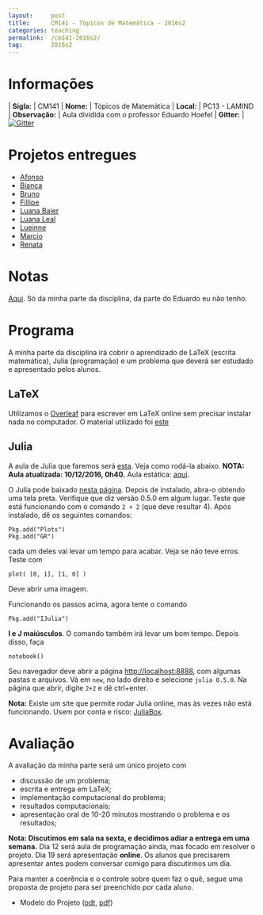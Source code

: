 ```yaml
---
layout:     post
title:      CM141 - Tópicos de Matemática - 2016s2
categories: teaching
permalink:  /cm141-2016s2/
tag:        2016s2
---
```


# Informações

  | **Sigla:**   | CM141
  | **Nome:**    | Tópicos de Matemática
  | **Local:**   | PC13 - LAMIND
  | **Observação:** | Aula dividida com o professor Eduardo Hoefel
  | **Gitter:** | [![Gitter](https://img.shields.io/gitter/room/nwjs/nw.js.svg?style=flat-square)](https://gitter.im/abelsiqueira/cm141)

# Projetos entregues

  - [Afonso]({{site.baseurl}}/disciplinas/cm141/2016s2/afonso.pdf)
  - [Bianca]({{site.baseurl}}/disciplinas/cm141/2016s2/bianca.pdf)
  - [Bruno]({{site.baseurl}}/disciplinas/cm141/2016s2/bruno.pdf)
  - [Fillipe]({{site.baseurl}}/disciplinas/cm141/2016s2/fillipe.pdf)
  - [Luana Baier]({{site.baseurl}}/disciplinas/cm141/2016s2/luana_baier.pdf)
  - [Luana Leal]({{site.baseurl}}/disciplinas/cm141/2016s2/luana_leal.pdf)
  - [Lueinne]({{site.baseurl}}/disciplinas/cm141/2016s2/lueinne.pdf)
  - [Marcio]({{site.baseurl}}/disciplinas/cm141/2016s2/marcio.pdf)
  - [Renata]({{site.baseurl}}/disciplinas/cm141/2016s2/renata.pdf)

# Notas

[Aqui]({{site.baseurl}}/disciplinas/cm141/2016s2/notas.pdf). Só da minha parte
da disciplina, da parte do Eduardo eu não tenho.

# Programa

A minha parte da disciplina irá cobrir o aprendizado de LaTeX (escrita
matemática), Julia (programação) e um problema que deverá ser estudado e
apresentado pelos alunos.

## LaTeX

Utilizamos o [Overleaf](https://www.overleaf.com/signup?ref=497b0f46dfbf) para
escrever em LaTeX online sem precisar instalar nada no computador.
O material utilizado foi
[este](https://www.overleaf.com/articles/tutorial-de-latex-para-software-carpentry/cytvvrtwxbzb#.WEQR958cVhF)

## Julia

A aula de Julia que faremos será
[esta]({{site.baseurl}}/disciplinas/cm141/intro-julia.ipynb). Veja como rodá-la
abaixo. **NOTA: Aula atualizada: 10/12/2016, 0h40.**
Aula estática: [aqui]({{site.baseurl}}/disciplinas/cm141/intro-julia.html).

O Julia pode baixado [nesta página](https://julialang.org/downloads).
Depois de instalado, abra-o obtendo uma tela preta. Verifique que diz versão
0.5.0 em algum lugar.
Teste que está funcionando com o comando `2 + 2` (que deve resultar 4).
Após instalado, dê os seguintes comandos:
```
Pkg.add("Plots")
Pkg.add("GR")
```
cada um deles vai levar um tempo para acabar. Veja se não teve erros. Teste com
```
plot( [0, 1], [1, 0] )
```
Deve abrir uma imagem.

Funcionando os passos acima, agora tente o comando
```
Pkg.add("IJulia")
```
**I e J maiúsculos**. O comando também irá levar um bom tempo.
Depois disso, faça
```
notebook()
```
Seu navegador deve abrir a página [http://localhost:8888](http://localhost:8888),
com algumas pastas e arquivos.
Vá em `new`, no lado direito e selecione `julia 0.5.0`. Na página que abrir,
digite `2+2` e dê ctrl+enter.

**Nota:** Existe um site que permite rodar Julia online, mas às vezes não está
funcionando. Usem por conta e risco: [JuliaBox](https://www.juliabox.org).

# Avaliação

A avaliação da minha parte será um único projeto com
- discussão de um problema;
- escrita e entrega em LaTeX;
- implementação computacional do problema;
- resultados computacionais;
- apresentação oral de 10-20 minutos mostrando o problema e os resultados;

**Nota: Discutimos em sala na sexta, e decidimos adiar a entrega em uma semana.**
Dia 12 será aula de programação ainda, mas focado em resolver o projeto. Dia 19
será apresentação **online**. Os alunos que precisarem apresentar antes podem
conversar comigo para discutirmos um dia.

Para manter a coerência e o controle sobre quem faz o quê, segue uma proposta
de projeto para ser preenchido por cada aluno.

- Modelo do Projeto ([odt]({{site.baseurl}}/disciplinas/cm141/proposta.odt),
  [pdf]({{site.baseurl}}/disciplinas/cm141/proposta.pdf))


